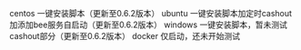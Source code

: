 centos  一键安装脚本（更新至0.6.2版本）
ubuntu  一键安装脚本加定时cashout加添加bee服务自启动（更新至0.6.2版本）
windows 一键安装脚本，暂未测试cashout部分（更新至0.6.2版本）
docker  仅启动，还未开始测试
